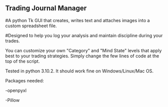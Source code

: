 ## Trading Journal Manager
#A python Tk GUI that creates, writes text and attaches images into a custom spreadsheet file. 

#Designed to help you log your analysis and maintain discipline during your trades. 

You can customize your own "Category" and "Mind State" levels that apply best to your trading strategies. Simply change the few lines of code at the top of the script.


Tested in python 3.10.2. It should work fine on Windows/Linux/Mac OS. 

Packages needed:

-openpyxl

-Pillow

